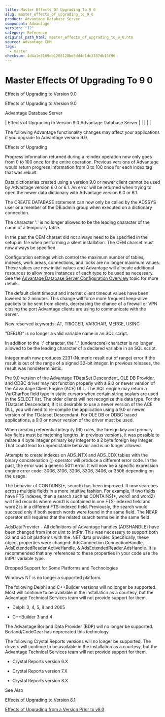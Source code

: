 ```yaml
---
title: Master Effects Of Upgrading To 9 0
slug: master_effects_of_upgrading_to_9_0
product: Advantage Database Server
component: Advantage
version: "12"
category: Reference
original_path_html: master_effects_of_upgrading_to_9_0.htm
source: Advantage CHM
tags:
  - master
checksum: 4d4a1e3169db1208128bd5dd4d1dc3787db15f96
---
```


# Master Effects Of Upgrading To 9 0

Effects of Upgrading to Version 9.0

Effects of Upgrading to Version 9.0

Advantage Database Server

| Effects of Upgrading to Version 9.0  Advantage Database Server |  |  |  |  |

The following Advantage functionality changes may affect your applications if you upgrade to Advantage version 9.0.

Effects of Upgrading

Progress information returned during a reindex operation now only goes from 0 to 100 once for the entire operation. Previous versions of Advantage would return progress information from 0 to 100 once for each index tag that was rebuilt.

Data dictionaries created using a version 9.0 or newer client cannot be used by Advantage version 6.0 or 6.1. An error will be returned when trying to open the newer data dictionary with Advantage version 6.0 or 6.1.

The CREATE DATABASE statement can now only be called by the ADSSYS user or a member of the DB:admin group when executed on a dictionary connection.

The character ':' is no longer allowed to be the leading character of the name of a temporary table.

In the past the OEM charset did not always need to be specified in the setup.ini file when performing a silent installation. The OEM charset must now always be specified.

Configuration settings which control the maximum number of tables, indexes, work areas, connections, and locks are no longer maximum values. These values are now initial values and Advantage will allocate additional resources to allow more instances of each type to be used as necessary. See the [Advantage Database Server Configuration Overview](master_advantage_database_server_configuration_overview.md) topic for more details.

The default client timeout and internet client timeout values have been lowered to 2 minutes. This change will force more frequent keep-alive packets to be sent from clients, decreasing the chance of a firewall or VPN closing the port Advantage clients are using to communicate with the server.

New reserved keywords: AT, TRIGGER, VARCHAR, MERGE, USING

"DEBUG" is no longer a valid variable name in an SQL script.

In addition to the ':' character, the '\_' (underscore) character is no longer allowed to be the leading character of a declared variable in an SQL script.

Integer math now produces 2231 (Numeric result out of range) error if the result is out of the range of a signed 32-bit integer. In previous releases, the result was nondeterministic.

Pre 9.0 version of the Advantage TDataSet Descendant, OLE DB Provider, and ODBC driver may not function properly with a 9.0 or newer version of the Advantage Client Engine (ACE) DLL. The SQL engine may return a VarCharFox field type in static cursors when certain string scalars are used in the SELECT list. The older clients will not recognize this data type. For the TDataset Descendant, if it is desirable to use a newer version of the ACE DLL, you will need to re-compile the application using a 9.0 or newer version of the TDataset Descendant. For OLE DB or ODBC based applications, a 9.0 or newer version of the driver must be used.

When creating referential integrity (RI) rules, the foreign key and primary key fields must be matching lengths. In previous versions, it was possible to relate a 4 byte integer primary key integer to a 2 byte foreign key integer. That could lead to unpredictable behavior and is no longer allowed.

Attempts to create indexes on ADS\_NTX and ADS\_CDX tables with the binary concatenation (;) operator will produce a different error code. In the past, the error was a generic 5011 error. It will now be a specific expression engine error code: 3006, 3106, 3206, 3306, 3406, or 3506 depending on the usage.

The behavior of CONTAINS(\*, search) has been improved. It now searches across multiple fields in a more intuitive fashion. For example, if two fields have FTS indexes, then a search such as CONTAINS(\*, word1 and word2) will find records where word1 is contained in one FTS-indexed field and word2 is in a different FTS-indexed field. Previously, the search would succeed only if both search words were found in the same field. The NEAR operator still requires that the related search terms be in the same field.

AdsDataProvider - All definitions of Advantage handles (ADSHANDLE) have been changed from int or uint to IntPtr. This was necessary to support both 32 and 64 bit platforms with the .NET data provider. Specifically, these object properties were changed: AdsConnection.ConnectionHandle, AdsExtendedReader.ActiveHandle, & AdsExtendedReader.AdsHandle. It is recommended that any references to these properties in your code use the IntPtr variable type.

Dropped Support for Some Platforms and Technologies

Windows NT is no longer a supported platform.

The following Delphi and C++Builder versions will no longer be supported. Most will continue to be available in the installation as a courtesy, but the Advantage Technical Services team will not provide support for them.

- Delphi 3, 4, 5, 8 and 2005

- C++Builder 3 and 4

The Advantage Borland Data Provider (BDP) will no longer be supported. Borland/CodeGear has deprecated this technology.

The following Crystal Reports versions will no longer be supported. The drivers will continue to be available in the installation as a courtesy, but the Advantage Technical Services team will not provide support for them.

- Crystal Reports version 6.X

- Crystal Reports version 7.X

- Crystal Reports version 8.X

See Also

[Effects of Upgrading to Version 8.1](master_effects_of_upgrading_to_advantage_8_1.md)

[Effects of Upgrading from a Version Prior to v8.0](master_effects_of_upgrading_from_a_version_prior_to_v8_0.md)
